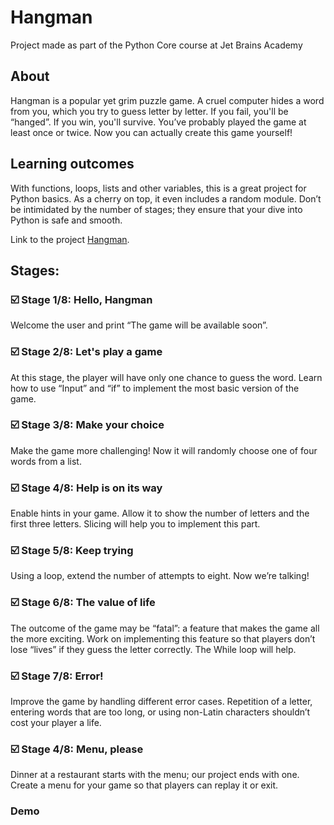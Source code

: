 # Hangman
Project made as part of the Python Core course at Jet Brains Academy

## About
Hangman is a popular yet grim puzzle game. A cruel computer hides a word from you, which you try to guess letter by letter.
If you fail, you'll be “hanged”. If you win, you'll survive. You’ve probably played the game at least once or twice. 
Now you can actually create this game yourself!

## Learning outcomes
With functions, loops, lists and other variables, this is a great project for Python basics. As a cherry on top, it even includes a random module. 
Don’t be intimidated by the number of stages; they ensure that your dive into Python is safe and smooth.

Link to the project [Hangman](https://hyperskill.org/projects/69).

## Stages:
### :ballot_box_with_check: Stage 1/8: Hello, Hangman
Welcome the user and print “The game will be available soon”. 
### :ballot_box_with_check: Stage 2/8: Let's play a game
At this stage, the player will have only one chance to guess the word. Learn how to use “Input” and “if” to implement the most basic version of the game. 
### :ballot_box_with_check: Stage 3/8: Make your choice
Make the game more challenging! Now it will randomly choose one of four words from a list. 
### :ballot_box_with_check: Stage 4/8: Help is on its way
Enable hints in your game. Allow it to show the number of letters and the first three letters. Slicing will help you to implement this part. 
### :ballot_box_with_check: Stage 5/8: Keep trying
Using a loop, extend the number of attempts to eight. Now we’re talking! 
### :ballot_box_with_check: Stage 6/8: The value of life
The outcome of the game may be “fatal”: a feature that makes the game all the more exciting. 
Work on implementing this feature so that players don’t lose “lives” if they guess the letter correctly. The While loop will help. 
### :ballot_box_with_check: Stage 7/8: Error!
 Improve the game by handling different error cases. Repetition of a letter, entering words that are too long, or using non-Latin characters shouldn’t cost your player a life. 
### :ballot_box_with_check: Stage 4/8: Menu, please
Dinner at a restaurant starts with the menu; our project ends with one. Create a menu for your game so that players can replay it or exit. 
### Demo





